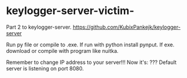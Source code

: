 # keylogger-server-victim-
Part 2 to keylogger-server. https://github.com/KubixPankejk/keylogger-server

Run py file or compile to .exe.
If run with python install pynput.
If exe. download or compile with program like nuitka.


Remember to change IP address to your server!!!
Now it's: ???
Default server is listening on port 8080.
